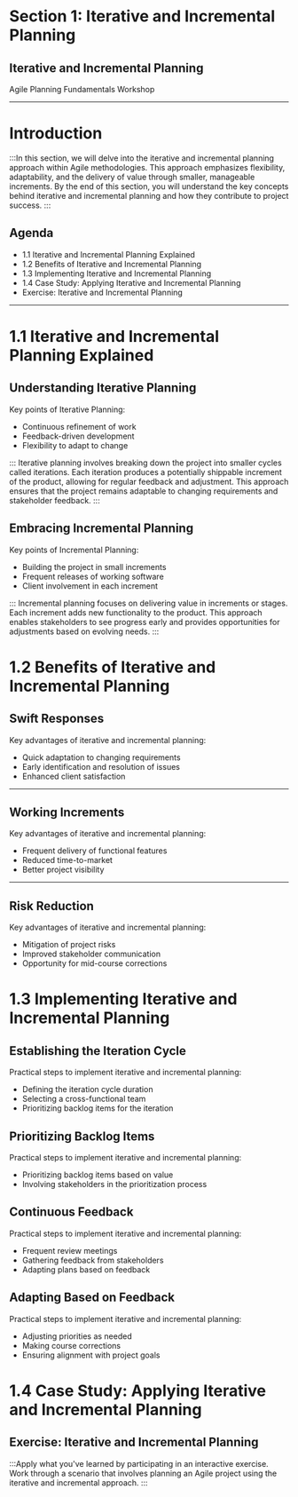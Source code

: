 # Section 1: Iterative and Incremental Planning


## Iterative and Incremental Planning
Agile Planning Fundamentals Workshop


---


# Introduction

:::In this section, we will delve into the iterative and incremental planning approach within Agile methodologies. This approach emphasizes flexibility, adaptability, and the delivery of value through smaller, manageable increments. By the end of this section, you will understand the key concepts behind iterative and incremental planning and how they contribute to project success.
:::


## Agenda


- 1.1 Iterative and Incremental Planning Explained
- 1.2 Benefits of Iterative and Incremental Planning
- 1.3 Implementing Iterative and Incremental Planning
- 1.4 Case Study: Applying Iterative and Incremental Planning
- Exercise: Iterative and Incremental Planning


---


# 1.1 Iterative and Incremental Planning Explained


## Understanding Iterative Planning


Key points of Iterative Planning:
- Continuous refinement of work
- Feedback-driven development
- Flexibility to adapt to change


:::
Iterative planning involves breaking down the project into smaller cycles called iterations. Each iteration produces a potentially shippable increment of the product, allowing for regular feedback and adjustment. This approach ensures that the project remains adaptable to changing requirements and stakeholder feedback.
:::



## Embracing Incremental Planning


Key points of Incremental Planning:
- Building the project in small increments
- Frequent releases of working software
- Client involvement in each increment

:::
Incremental planning focuses on delivering value in increments or stages. Each increment adds new functionality to the product. This approach enables stakeholders to see progress early and provides opportunities for adjustments based on evolving needs.
:::


# 1.2 Benefits of Iterative and Incremental Planning


## Swift Responses


Key advantages of iterative and incremental planning:
- Quick adaptation to changing requirements
- Early identification and resolution of issues
- Enhanced client satisfaction


---

## Working Increments


Key advantages of iterative and incremental planning:
- Frequent delivery of functional features
- Reduced time-to-market
- Better project visibility


---


## Risk Reduction


Key advantages of iterative and incremental planning:
- Mitigation of project risks
- Improved stakeholder communication
- Opportunity for mid-course corrections


# 1.3 Implementing Iterative and Incremental Planning


## Establishing the Iteration Cycle


Practical steps to implement iterative and incremental planning:
- Defining the iteration cycle duration
- Selecting a cross-functional team
- Prioritizing backlog items for the iteration


## Prioritizing Backlog Items


Practical steps to implement iterative and incremental planning:
- Prioritizing backlog items based on value
- Involving stakeholders in the prioritization process


## Continuous Feedback

Practical steps to implement iterative and incremental planning:
- Frequent review meetings
- Gathering feedback from stakeholders
- Adapting plans based on feedback

## Adapting Based on Feedback

Practical steps to implement iterative and incremental planning:
- Adjusting priorities as needed
- Making course corrections
- Ensuring alignment with project goals

# 1.4 Case Study: Applying Iterative and Incremental Planning

## Exercise: Iterative and Incremental Planning

:::Apply what you've learned by participating in an interactive exercise. Work through a scenario that involves planning an Agile project using the iterative and incremental approach.
:::
